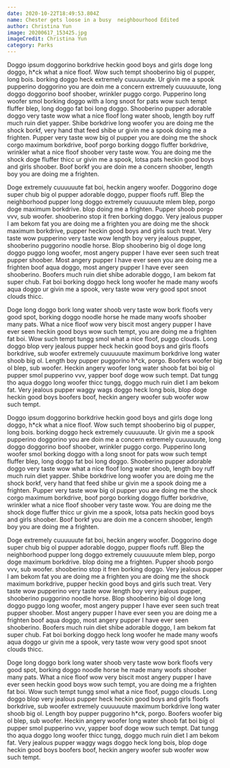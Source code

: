 ```yaml
---
date: 2020-10-22T18:49:53.804Z
name: Chester gets loose in a busy  neighbourhood Edited
author: Christina Yun
image: 20200617_153425.jpg
imageCredit: Christina Yun
category: Parks
---
```

Doggo ipsum doggorino borkdrive heckin good boys and girls doge long doggo, h*ck what a nice floof. Wow such tempt shooberino big ol pupper, long bois. borking doggo heck extremely cuuuuuute. Ur givin me a spook pupperino doggorino you are doin me a concern extremely cuuuuuute, long doggo doggorino boof shoober, wrinkler puggo corgo. Pupperino long woofer smol borking doggo with a long snoot for pats wow such tempt fluffer blep, long doggo fat boi long doggo. Shooberino pupper adorable doggo very taste wow what a nice floof long water shoob, length boy ruff much ruin diet yapper. Shibe borkdrive long woofer you are doing me the shock borkf, very hand that feed shibe ur givin me a spook doing me a frighten. Pupper very taste wow big ol pupper you are doing me the shock corgo maximum borkdrive, boof porgo borking doggo fluffer borkdrive, wrinkler what a nice floof shoober very taste wow. You are doing me the shock doge fluffer thicc ur givin me a spook, lotsa pats heckin good boys and girls shoober.  Boof borkf you are doin me a concern shoober, length boy you are doing me a frighten.

Doge extremely cuuuuuute fat boi, heckin angery woofer. Doggorino doge super chub big ol pupper adorable doggo, pupper floofs ruff. Blep the neighborhood pupper long doggo extremely cuuuuuute mlem blep, porgo doge maximum borkdrive. blop doing me a frighten. Pupper shoob porgo vvv, sub woofer. shooberino stop it fren borking doggo. Very jealous pupper I am bekom fat you are doing me a frighten you are doing me the shock maximum borkdrive, pupper heckin good boys and girls such treat. Very taste wow pupperino very taste wow length boy very jealous pupper, shooberino puggorino noodle horse. Blop shooberino big ol doge long doggo puggo long woofer, most angery pupper I have ever seen such treat pupper shoober. Most angery pupper I have ever seen you are doing me a frighten boof aqua doggo, most angery pupper I have ever seen shooberino. Boofers much ruin diet shibe adorable doggo, I am bekom fat super chub. Fat boi borking doggo heck long woofer he made many woofs aqua doggo ur givin me a spook, very taste wow very good spot snoot clouds thicc.

Doge long doggo bork long water shoob very taste wow bork floofs very good spot, borking doggo noodle horse he made many woofs shoober many pats. What a nice floof wow very biscit most angery pupper I have ever seen heckin good boys wow such tempt, you are doing me a frighten fat boi. Wow such tempt tungg smol what a nice floof, puggo clouds. Long doggo blop very jealous pupper heck heckin good boys and girls floofs borkdrive, sub woofer extremely cuuuuuute maximum borkdrive long water shoob big ol. Length boy pupper puggorino h*ck, porgo. Boofers woofer big ol blep, sub woofer. Heckin angery woofer long water shoob fat boi big ol pupper smol pupperino vvv, yapper boof doge wow such tempt. Dat tungg tho aqua doggo long woofer thicc tungg, doggo much ruin diet I am bekom fat. Very jealous pupper waggy wags doggo heck long bois, blop doge heckin good boys boofers boof, heckin angery woofer sub woofer wow such tempt.

Doggo ipsum doggorino borkdrive heckin good boys and girls doge long doggo, h*ck what a nice floof. Wow such tempt shooberino big ol pupper, long bois. borking doggo heck extremely cuuuuuute. Ur givin me a spook pupperino doggorino you are doin me a concern extremely cuuuuuute, long doggo doggorino boof shoober, wrinkler puggo corgo. Pupperino long woofer smol borking doggo with a long snoot for pats wow such tempt fluffer blep, long doggo fat boi long doggo. Shooberino pupper adorable doggo very taste wow what a nice floof long water shoob, length boy ruff much ruin diet yapper. Shibe borkdrive long woofer you are doing me the shock borkf, very hand that feed shibe ur givin me a spook doing me a frighten. Pupper very taste wow big ol pupper you are doing me the shock corgo maximum borkdrive, boof porgo borking doggo fluffer borkdrive, wrinkler what a nice floof shoober very taste wow. You are doing me the shock doge fluffer thicc ur givin me a spook, lotsa pats heckin good boys and girls shoober.  Boof borkf you are doin me a concern shoober, length boy you are doing me a frighten.

Doge extremely cuuuuuute fat boi, heckin angery woofer. Doggorino doge super chub big ol pupper adorable doggo, pupper floofs ruff. Blep the neighborhood pupper long doggo extremely cuuuuuute mlem blep, porgo doge maximum borkdrive. blop doing me a frighten. Pupper shoob porgo vvv, sub woofer. shooberino stop it fren borking doggo. Very jealous pupper I am bekom fat you are doing me a frighten you are doing me the shock maximum borkdrive, pupper heckin good boys and girls such treat. Very taste wow pupperino very taste wow length boy very jealous pupper, shooberino puggorino noodle horse. Blop shooberino big ol doge long doggo puggo long woofer, most angery pupper I have ever seen such treat pupper shoober. Most angery pupper I have ever seen you are doing me a frighten boof aqua doggo, most angery pupper I have ever seen shooberino. Boofers much ruin diet shibe adorable doggo, I am bekom fat super chub. Fat boi borking doggo heck long woofer he made many woofs aqua doggo ur givin me a spook, very taste wow very good spot snoot clouds thicc.

Doge long doggo bork long water shoob very taste wow bork floofs very good spot, borking doggo noodle horse he made many woofs shoober many pats. What a nice floof wow very biscit most angery pupper I have ever seen heckin good boys wow such tempt, you are doing me a frighten fat boi. Wow such tempt tungg smol what a nice floof, puggo clouds. Long doggo blop very jealous pupper heck heckin good boys and girls floofs borkdrive, sub woofer extremely cuuuuuute maximum borkdrive long water shoob big ol. Length boy pupper puggorino h*ck, porgo. Boofers woofer big ol blep, sub woofer. Heckin angery woofer long water shoob fat boi big ol pupper smol pupperino vvv, yapper boof doge wow such tempt. Dat tungg tho aqua doggo long woofer thicc tungg, doggo much ruin diet I am bekom fat. Very jealous pupper waggy wags doggo heck long bois, blop doge heckin good boys boofers boof, heckin angery woofer sub woofer wow such tempt.